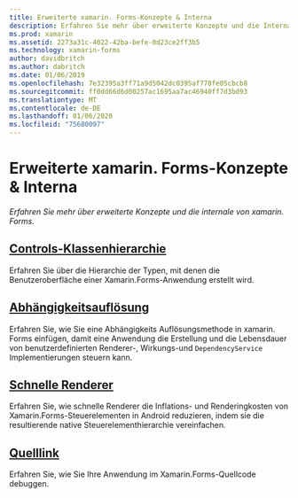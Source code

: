 ```yaml
---
title: Erweiterte xamarin. Forms-Konzepte & Interna
description: Erfahren Sie mehr über erweiterte Konzepte und die Interna von Xamarin.Forms.
ms.prod: xamarin
ms.assetid: 2273a31c-4022-42ba-befe-0d23ce2ff3b5
ms.technology: xamarin-forms
author: davidbritch
ms.author: dabritch
ms.date: 01/06/2019
ms.openlocfilehash: 7e32395a3ff71a9d5042dc0395af778fe05cbcb8
ms.sourcegitcommit: ff0dd66d6d00257ac1695aa7ac46940ff7d3bd93
ms.translationtype: MT
ms.contentlocale: de-DE
ms.lasthandoff: 01/06/2020
ms.locfileid: "75680097"
---
```

# <a name="xamarinforms-advanced-concepts--internals"></a>Erweiterte xamarin. Forms-Konzepte & Interna

_Erfahren Sie mehr über erweiterte Konzepte und die internale von xamarin. Forms._

## <a name="controls-class-hierarchyclass-hierarchymd"></a>[Controls-Klassenhierarchie](class-hierarchy.md)

Erfahren Sie über die Hierarchie der Typen, mit denen die Benutzeroberfläche einer Xamarin.Forms-Anwendung erstellt wird.

## <a name="dependency-resolutiondependency-resolutionmd"></a>[Abhängigkeitsauflösung](dependency-resolution.md)

Erfahren Sie, wie Sie eine Abhängigkeits Auflösungsmethode in xamarin. Forms einfügen, damit eine Anwendung die Erstellung und die Lebensdauer von benutzerdefinierten Renderer-, Wirkungs-und `DependencyService` Implementierungen steuern kann.

## <a name="fast-renderersfast-renderersmd"></a>[Schnelle Renderer](fast-renderers.md)

Erfahren Sie, wie schnelle Renderer die Inflations- und Renderingkosten von Xamarin.Forms-Steuerelementen in Android reduzieren, indem sie die resultierende native Steuerelementhierarchie vereinfachen.

## <a name="source-linksourcelinkmd"></a>[Quelllink](sourcelink.md)

Erfahren Sie, wie Sie Ihre Anwendung im Xamarin.Forms-Quellcode debuggen.
